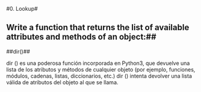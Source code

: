 #0. Lookup#
## Write a function that returns the list of available attributes and methods of an object:##

##dir()##

dir () es una poderosa función incorporada en Python3, que devuelve una lista de los atributos y métodos de cualquier objeto (por ejemplo, funciones, módulos, cadenas, listas, diccionarios, etc.) dir () intenta devolver una lista válida de atributos del objeto al que se llama.
